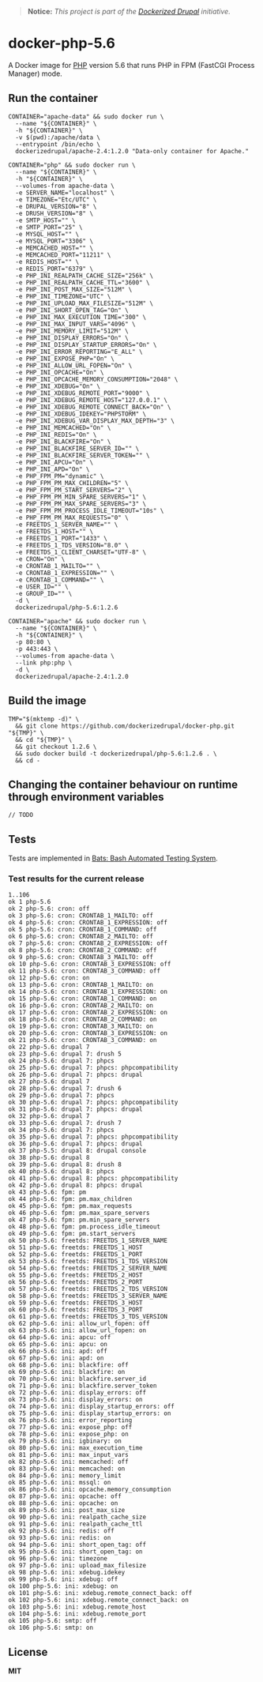 > **Notice:** *This project is part of the [Dockerized Drupal](https://dockerizedrupal.com/) initiative.*

# docker-php-5.6

A Docker image for [PHP](http://php.net/) version 5.6 that runs PHP in FPM (FastCGI Process Manager) mode.

## Run the container

    CONTAINER="apache-data" && sudo docker run \
      --name "${CONTAINER}" \
      -h "${CONTAINER}" \
      -v $(pwd):/apache/data \
      --entrypoint /bin/echo \
      dockerizedrupal/apache-2.4:1.2.0 "Data-only container for Apache."

    CONTAINER="php" && sudo docker run \
      --name "${CONTAINER}" \
      -h "${CONTAINER}" \
      --volumes-from apache-data \
      -e SERVER_NAME="localhost" \
      -e TIMEZONE="Etc/UTC" \
      -e DRUPAL_VERSION="8" \
      -e DRUSH_VERSION="8" \
      -e SMTP_HOST="" \
      -e SMTP_PORT="25" \
      -e MYSQL_HOST="" \
      -e MYSQL_PORT="3306" \
      -e MEMCACHED_HOST="" \
      -e MEMCACHED_PORT="11211" \
      -e REDIS_HOST="" \
      -e REDIS_PORT="6379" \
      -e PHP_INI_REALPATH_CACHE_SIZE="256k" \
      -e PHP_INI_REALPATH_CACHE_TTL="3600" \
      -e PHP_INI_POST_MAX_SIZE="512M" \
      -e PHP_INI_TIMEZONE="UTC" \
      -e PHP_INI_UPLOAD_MAX_FILESIZE="512M" \
      -e PHP_INI_SHORT_OPEN_TAG="On" \
      -e PHP_INI_MAX_EXECUTION_TIME="300" \
      -e PHP_INI_MAX_INPUT_VARS="4096" \
      -e PHP_INI_MEMORY_LIMIT="512M" \
      -e PHP_INI_DISPLAY_ERRORS="On" \
      -e PHP_INI_DISPLAY_STARTUP_ERRORS="On" \
      -e PHP_INI_ERROR_REPORTING="E_ALL" \
      -e PHP_INI_EXPOSE_PHP="On" \
      -e PHP_INI_ALLOW_URL_FOPEN="On" \
      -e PHP_INI_OPCACHE="On" \
      -e PHP_INI_OPCACHE_MEMORY_CONSUMPTION="2048" \
      -e PHP_INI_XDEBUG="On" \
      -e PHP_INI_XDEBUG_REMOTE_PORT="9000" \
      -e PHP_INI_XDEBUG_REMOTE_HOST="127.0.0.1" \
      -e PHP_INI_XDEBUG_REMOTE_CONNECT_BACK="On" \
      -e PHP_INI_XDEBUG_IDEKEY="PHPSTORM" \
      -e PHP_INI_XDEBUG_VAR_DISPLAY_MAX_DEPTH="3" \
      -e PHP_INI_MEMCACHED="On" \
      -e PHP_INI_REDIS="On" \
      -e PHP_INI_BLACKFIRE="On" \
      -e PHP_INI_BLACKFIRE_SERVER_ID="" \
      -e PHP_INI_BLACKFIRE_SERVER_TOKEN="" \
      -e PHP_INI_APCU="On" \
      -e PHP_INI_APD="On" \
      -e PHP_FPM_PM="dynamic" \
      -e PHP_FPM_PM_MAX_CHILDREN="5" \
      -e PHP_FPM_PM_START_SERVERS="2" \
      -e PHP_FPM_PM_MIN_SPARE_SERVERS="1" \
      -e PHP_FPM_PM_MAX_SPARE_SERVERS="3" \
      -e PHP_FPM_PM_PROCESS_IDLE_TIMEOUT="10s" \
      -e PHP_FPM_PM_MAX_REQUESTS="0" \
      -e FREETDS_1_SERVER_NAME="" \
      -e FREETDS_1_HOST="" \
      -e FREETDS_1_PORT="1433" \
      -e FREETDS_1_TDS_VERSION="8.0" \
      -e FREETDS_1_CLIENT_CHARSET="UTF-8" \
      -e CRON="On" \
      -e CRONTAB_1_MAILTO="" \
      -e CRONTAB_1_EXPRESSION="" \
      -e CRONTAB_1_COMMAND="" \
      -e USER_ID="" \
      -e GROUP_ID="" \
      -d \
      dockerizedrupal/php-5.6:1.2.6

    CONTAINER="apache" && sudo docker run \
      --name "${CONTAINER}" \
      -h "${CONTAINER}" \
      -p 80:80 \
      -p 443:443 \
      --volumes-from apache-data \
      --link php:php \
      -d \
      dockerizedrupal/apache-2.4:1.2.0
      
## Build the image

    TMP="$(mktemp -d)" \
      && git clone https://github.com/dockerizedrupal/docker-php.git "${TMP}" \
      && cd "${TMP}" \
      && git checkout 1.2.6 \
      && sudo docker build -t dockerizedrupal/php-5.6:1.2.6 . \
      && cd -

## Changing the container behaviour on runtime through environment variables

    // TODO

## Tests

Tests are implemented in [Bats: Bash Automated Testing System](https://github.com/sstephenson/bats).

### Test results for the current release

    1..106
    ok 1 php-5.6
    ok 2 php-5.6: cron: off
    ok 3 php-5.6: cron: CRONTAB_1_MAILTO: off
    ok 4 php-5.6: cron: CRONTAB_1_EXPRESSION: off
    ok 5 php-5.6: cron: CRONTAB_1_COMMAND: off
    ok 6 php-5.6: cron: CRONTAB_2_MAILTO: off
    ok 7 php-5.6: cron: CRONTAB_2_EXPRESSION: off
    ok 8 php-5.6: cron: CRONTAB_2_COMMAND: off
    ok 9 php-5.6: cron: CRONTAB_3_MAILTO: off
    ok 10 php-5.6: cron: CRONTAB_3_EXPRESSION: off
    ok 11 php-5.6: cron: CRONTAB_3_COMMAND: off
    ok 12 php-5.6: cron: on
    ok 13 php-5.6: cron: CRONTAB_1_MAILTO: on
    ok 14 php-5.6: cron: CRONTAB_1_EXPRESSION: on
    ok 15 php-5.6: cron: CRONTAB_1_COMMAND: on
    ok 16 php-5.6: cron: CRONTAB_2_MAILTO: on
    ok 17 php-5.6: cron: CRONTAB_2_EXPRESSION: on
    ok 18 php-5.6: cron: CRONTAB_2_COMMAND: on
    ok 19 php-5.6: cron: CRONTAB_3_MAILTO: on
    ok 20 php-5.6: cron: CRONTAB_3_EXPRESSION: on
    ok 21 php-5.6: cron: CRONTAB_3_COMMAND: on
    ok 22 php-5.6: drupal 7
    ok 23 php-5.6: drupal 7: drush 5
    ok 24 php-5.6: drupal 7: phpcs
    ok 25 php-5.6: drupal 7: phpcs: phpcompatibility
    ok 26 php-5.6: drupal 7: phpcs: drupal
    ok 27 php-5.6: drupal 7
    ok 28 php-5.6: drupal 7: drush 6
    ok 29 php-5.6: drupal 7: phpcs
    ok 30 php-5.6: drupal 7: phpcs: phpcompatibility
    ok 31 php-5.6: drupal 7: phpcs: drupal
    ok 32 php-5.6: drupal 7
    ok 33 php-5.6: drupal 7: drush 7
    ok 34 php-5.6: drupal 7: phpcs
    ok 35 php-5.6: drupal 7: phpcs: phpcompatibility
    ok 36 php-5.6: drupal 7: phpcs: drupal
    ok 37 php-5.5: drupal 8: drupal console
    ok 38 php-5.6: drupal 8
    ok 39 php-5.6: drupal 8: drush 8
    ok 40 php-5.6: drupal 8: phpcs
    ok 41 php-5.6: drupal 8: phpcs: phpcompatibility
    ok 42 php-5.6: drupal 8: phpcs: drupal
    ok 43 php-5.6: fpm: pm
    ok 44 php-5.6: fpm: pm.max_children
    ok 45 php-5.6: fpm: pm.max_requests
    ok 46 php-5.6: fpm: pm.max_spare_servers
    ok 47 php-5.6: fpm: pm.min_spare_servers
    ok 48 php-5.6: fpm: pm.process_idle_timeout
    ok 49 php-5.6: fpm: pm.start_servers
    ok 50 php-5.6: freetds: FREETDS_1_SERVER_NAME
    ok 51 php-5.6: freetds: FREETDS_1_HOST
    ok 52 php-5.6: freetds: FREETDS_1_PORT
    ok 53 php-5.6: freetds: FREETDS_1_TDS_VERSION
    ok 54 php-5.6: freetds: FREETDS_2_SERVER_NAME
    ok 55 php-5.6: freetds: FREETDS_2_HOST
    ok 56 php-5.6: freetds: FREETDS_2_PORT
    ok 57 php-5.6: freetds: FREETDS_2_TDS_VERSION
    ok 58 php-5.6: freetds: FREETDS_3_SERVER_NAME
    ok 59 php-5.6: freetds: FREETDS_3_HOST
    ok 60 php-5.6: freetds: FREETDS_3_PORT
    ok 61 php-5.6: freetds: FREETDS_3_TDS_VERSION
    ok 62 php-5.6: ini: allow_url_fopen: off
    ok 63 php-5.6: ini: allow_url_fopen: on
    ok 64 php-5.6: ini: apcu: off
    ok 65 php-5.6: ini: apcu: on
    ok 66 php-5.6: ini: apd: off
    ok 67 php-5.6: ini: apd: on
    ok 68 php-5.6: ini: blackfire: off
    ok 69 php-5.6: ini: blackfire: on
    ok 70 php-5.6: ini: blackfire.server_id
    ok 71 php-5.6: ini: blackfire.server_token
    ok 72 php-5.6: ini: display_errors: off
    ok 73 php-5.6: ini: display_errors: on
    ok 74 php-5.6: ini: display_startup_errors: off
    ok 75 php-5.6: ini: display_startup_errors: on
    ok 76 php-5.6: ini: error_reporting
    ok 77 php-5.6: ini: expose_php: off
    ok 78 php-5.6: ini: expose_php: on
    ok 79 php-5.6: ini: igbinary: on
    ok 80 php-5.6: ini: max_execution_time
    ok 81 php-5.6: ini: max_input_vars
    ok 82 php-5.6: ini: memcached: off
    ok 83 php-5.6: ini: memcached: on
    ok 84 php-5.6: ini: memory_limit
    ok 85 php-5.6: ini: mssql: on
    ok 86 php-5.6: ini: opcache.memory_consumption
    ok 87 php-5.6: ini: opcache: off
    ok 88 php-5.6: ini: opcache: on
    ok 89 php-5.6: ini: post_max_size
    ok 90 php-5.6: ini: realpath_cache_size
    ok 91 php-5.6: ini: realpath_cache_ttl
    ok 92 php-5.6: ini: redis: off
    ok 93 php-5.6: ini: redis: on
    ok 94 php-5.6: ini: short_open_tag: off
    ok 95 php-5.6: ini: short_open_tag: on
    ok 96 php-5.6: ini: timezone
    ok 97 php-5.6: ini: upload_max_filesize
    ok 98 php-5.6: ini: xdebug.idekey
    ok 99 php-5.6: ini: xdebug: off
    ok 100 php-5.6: ini: xdebug: on
    ok 101 php-5.6: ini: xdebug.remote_connect_back: off
    ok 102 php-5.6: ini: xdebug.remote_connect_back: on
    ok 103 php-5.6: ini: xdebug.remote_host
    ok 104 php-5.6: ini: xdebug.remote_port
    ok 105 php-5.6: smtp: off
    ok 106 php-5.6: smtp: on

## License

**MIT**
